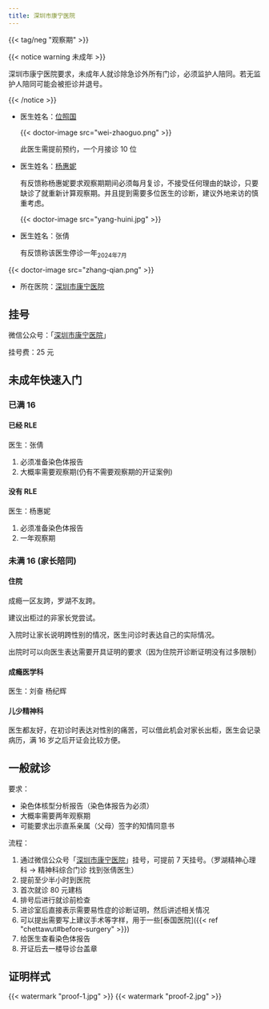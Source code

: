 ```yaml
---
title: 深圳市康宁医院
---
```


{{< tag/neg "观察期" >}}

<p />

{{< notice warning 未成年 >}}

深圳市康宁医院要求，未成年人就诊除急诊外所有门诊，必须监护人陪同。若无监护人陪同可能会被拒诊并退号。

{{< /notice >}}

</p>

- 医生姓名：[位照国](https://www.haodf.com/doctor/697566086.html)

  {{< doctor-image src="wei-zhaoguo.png" >}}

  此医生需提前预约，一个月接诊 10 位

- 医生姓名：[杨惠妮](https://www.haodf.com/doctor/6964354469.html)

  有反馈称杨惠妮要求观察期期间必须每月复诊，不接受任何理由的缺诊，只要缺诊了就重新计算观察期。并且提到需要多位医生的诊断，建议外地来访的慎重考虑。

  {{< doctor-image src="yang-huini.jpg" >}}

- 医生姓名：张倩

  有反馈称该医生停诊一年<sub>2024年7月</sub>

{{< doctor-image src="zhang-qian.png" >}}

</p>

- 所在医院：[深圳市康宁医院](https://amap.com/place/B02F37VEIG)

## 挂号

微信公众号：「[深圳市康宁医院](weixin://SZ-KNYY)」

挂号费：25 元

## 未成年快速入门

### 已满 16

#### 已经 RLE

医生：张倩

1. 必须准备染色体报告
1. 大概率需要观察期(仍有不需要观察期的开证案例)

#### 没有 RLE

医生：杨惠妮

1. 必须准备染色体报告
1. 一年观察期

### 未满 16 (家长陪同)

#### 住院

成瘾一区友跨，罗湖不友跨。

建议出柜过的非家长党尝试。

入院时让家长说明跨性别的情况，医生问诊时表达自己的实际情况。

出院时可以向医生表达需要开具证明的要求（因为住院开诊断证明没有过多限制）

#### 成瘾医学科

医生：刘奋 杨纪辉

#### 儿少精神科

医生都友好，在初诊时表达对性别的痛苦，可以借此机会对家长出柜，医生会记录病历，满 16 岁之后开证会比较方便。

## 一般就诊

要求：

- 染色体核型分析报告（染色体报告为必须）
- 大概率需要两年观察期
- 可能要求出示直系亲属（父母）签字的知情同意书

流程：

1. 通过微信公众号「[深圳市康宁医院](weixin://SZ-KNYY)」挂号，可提前 7 天挂号。（罗湖精神心理科 -> 精神科综合门诊 找到张倩医生）
1. 提前至少半小时到医院
1. 首次就诊 80 元建档
1. 排号后进行就诊前检查
1. 进诊室后直接表示需要易性症的诊断证明，然后讲述相关情况
1. 可以提出需要写上建议手术等字样，用于一些[泰国医院]({{< ref "chettawut#before-surgery" >}})
1. 给医生查看染色体报告
1. 开证后去一楼导诊台盖章

## 证明样式

{{< watermark "proof-1.jpg" >}} {{< watermark "proof-2.jpg" >}}
